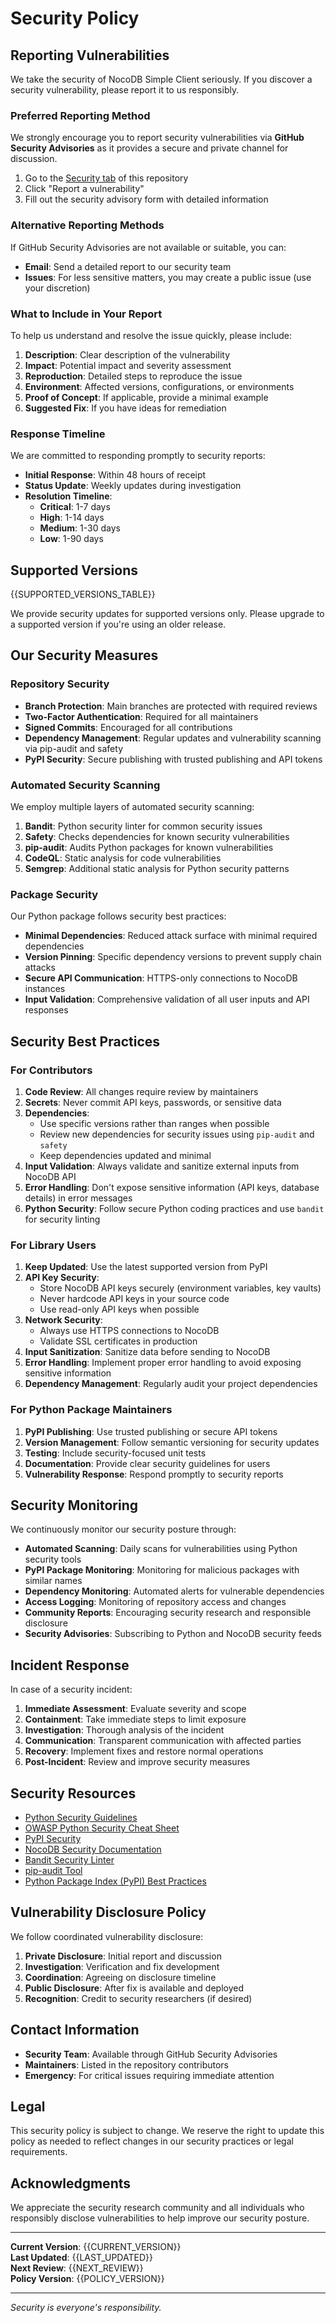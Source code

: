 # Security Policy

## Reporting Vulnerabilities

We take the security of NocoDB Simple Client seriously. If you discover a security vulnerability, please report it to us responsibly.

### Preferred Reporting Method

We strongly encourage you to report security vulnerabilities via **GitHub Security Advisories** as it provides a secure and private channel for discussion.

1. Go to the [Security tab](../../security) of this repository
2. Click "Report a vulnerability"
3. Fill out the security advisory form with detailed information

### Alternative Reporting Methods

If GitHub Security Advisories are not available or suitable, you can:

- **Email**: Send a detailed report to our security team
- **Issues**: For less sensitive matters, you may create a public issue (use your discretion)

### What to Include in Your Report

To help us understand and resolve the issue quickly, please include:

1. **Description**: Clear description of the vulnerability
2. **Impact**: Potential impact and severity assessment
3. **Reproduction**: Detailed steps to reproduce the issue
4. **Environment**: Affected versions, configurations, or environments
5. **Proof of Concept**: If applicable, provide a minimal example
6. **Suggested Fix**: If you have ideas for remediation

### Response Timeline

We are committed to responding promptly to security reports:

- **Initial Response**: Within 48 hours of receipt
- **Status Update**: Weekly updates during investigation
- **Resolution Timeline**: 
  - **Critical**: 1-7 days
  - **High**: 1-14 days
  - **Medium**: 1-30 days
  - **Low**: 1-90 days

## Supported Versions

{{SUPPORTED_VERSIONS_TABLE}}

We provide security updates for supported versions only. Please upgrade to a supported version if you're using an older release.

## Our Security Measures

### Repository Security

- **Branch Protection**: Main branches are protected with required reviews
- **Two-Factor Authentication**: Required for all maintainers
- **Signed Commits**: Encouraged for all contributions
- **Dependency Management**: Regular updates and vulnerability scanning via pip-audit and safety
- **PyPI Security**: Secure publishing with trusted publishing and API tokens

### Automated Security Scanning

We employ multiple layers of automated security scanning:

1. **Bandit**: Python security linter for common security issues
2. **Safety**: Checks dependencies for known security vulnerabilities
3. **pip-audit**: Audits Python packages for known vulnerabilities
4. **CodeQL**: Static analysis for code vulnerabilities
5. **Semgrep**: Additional static analysis for Python security patterns

### Package Security

Our Python package follows security best practices:

- **Minimal Dependencies**: Reduced attack surface with minimal required dependencies
- **Version Pinning**: Specific dependency versions to prevent supply chain attacks
- **Secure API Communication**: HTTPS-only connections to NocoDB instances
- **Input Validation**: Comprehensive validation of all user inputs and API responses

## Security Best Practices

### For Contributors

1. **Code Review**: All changes require review by maintainers
2. **Secrets**: Never commit API keys, passwords, or sensitive data
3. **Dependencies**: 
   - Use specific versions rather than ranges when possible
   - Review new dependencies for security issues using `pip-audit` and `safety`
   - Keep dependencies updated and minimal
4. **Input Validation**: Always validate and sanitize external inputs from NocoDB API
5. **Error Handling**: Don't expose sensitive information (API keys, database details) in error messages
6. **Python Security**: Follow secure Python coding practices and use `bandit` for security linting

### For Library Users

1. **Keep Updated**: Use the latest supported version from PyPI
2. **API Key Security**: 
   - Store NocoDB API keys securely (environment variables, key vaults)
   - Never hardcode API keys in your source code
   - Use read-only API keys when possible
3. **Network Security**: 
   - Always use HTTPS connections to NocoDB
   - Validate SSL certificates in production
4. **Input Sanitization**: Sanitize data before sending to NocoDB
5. **Error Handling**: Implement proper error handling to avoid exposing sensitive information
6. **Dependency Management**: Regularly audit your project dependencies

### For Python Package Maintainers

1. **PyPI Publishing**: Use trusted publishing or secure API tokens
2. **Version Management**: Follow semantic versioning for security updates
3. **Testing**: Include security-focused unit tests
4. **Documentation**: Provide clear security guidelines for users
5. **Vulnerability Response**: Respond promptly to security reports

## Security Monitoring

We continuously monitor our security posture through:

- **Automated Scanning**: Daily scans for vulnerabilities using Python security tools
- **PyPI Package Monitoring**: Monitoring for malicious packages with similar names
- **Dependency Monitoring**: Automated alerts for vulnerable dependencies
- **Access Logging**: Monitoring of repository access and changes
- **Community Reports**: Encouraging security research and responsible disclosure
- **Security Advisories**: Subscribing to Python and NocoDB security feeds

## Incident Response

In case of a security incident:

1. **Immediate Assessment**: Evaluate severity and scope
2. **Containment**: Take immediate steps to limit exposure
3. **Investigation**: Thorough analysis of the incident
4. **Communication**: Transparent communication with affected parties
5. **Recovery**: Implement fixes and restore normal operations
6. **Post-Incident**: Review and improve security measures

## Security Resources

- [Python Security Guidelines](https://python.org/dev/security/)
- [OWASP Python Security Cheat Sheet](https://cheatsheetseries.owasp.org/cheatsheets/Python_Security_Cheat_Sheet.html)
- [PyPI Security](https://pypi.org/security/)
- [NocoDB Security Documentation](https://docs.nocodb.com/)
- [Bandit Security Linter](https://bandit.readthedocs.io/)
- [pip-audit Tool](https://pypi.org/project/pip-audit/)
- [Python Package Index (PyPI) Best Practices](https://packaging.python.org/guides/)

## Vulnerability Disclosure Policy

We follow coordinated vulnerability disclosure:

1. **Private Disclosure**: Initial report and discussion
2. **Investigation**: Verification and fix development
3. **Coordination**: Agreeing on disclosure timeline
4. **Public Disclosure**: After fix is available and deployed
5. **Recognition**: Credit to security researchers (if desired)

## Contact Information

- **Security Team**: Available through GitHub Security Advisories
- **Maintainers**: Listed in the repository contributors
- **Emergency**: For critical issues requiring immediate attention

## Legal

This security policy is subject to change. We reserve the right to update this policy as needed to reflect changes in our security practices or legal requirements.

## Acknowledgments

We appreciate the security research community and all individuals who responsibly disclose vulnerabilities to help improve our security posture.

---

**Current Version**: {{CURRENT_VERSION}}  
**Last Updated**: {{LAST_UPDATED}}  
**Next Review**: {{NEXT_REVIEW}}  
**Policy Version**: {{POLICY_VERSION}}

---

*Security is everyone's responsibility.*